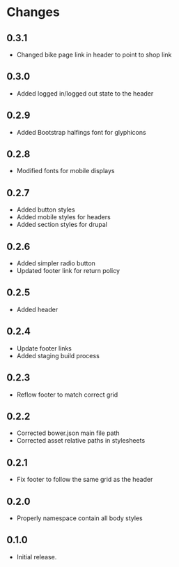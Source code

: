 # Changes

## 0.3.1
- Changed bike page link in header to point to shop link

## 0.3.0
- Added logged in/logged out state to the header

## 0.2.9
- Added Bootstrap halfings font for glyphicons

## 0.2.8
- Modified fonts for mobile displays
 
## 0.2.7
- Added button styles
- Added mobile styles for headers 
- Added section styles for drupal

## 0.2.6

- Added simpler radio button
- Updated footer link for return policy

## 0.2.5

- Added header

## 0.2.4

- Update footer links
- Added staging build process

## 0.2.3

- Reflow footer to match correct grid

## 0.2.2

- Corrected bower.json main file path
- Corrected asset relative paths in stylesheets

## 0.2.1

- Fix footer to follow the same grid as the header

## 0.2.0

- Properly namespace contain all body styles

## 0.1.0

- Initial release.
